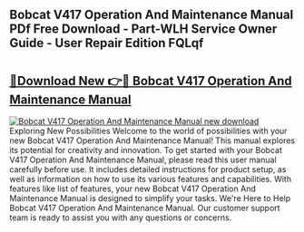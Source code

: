 ## Bobcat V417 Operation And Maintenance Manual PDf Free Download - Part-WLH Service Owner Guide - User Repair Edition FQLqf

# <h2><a href="http://bc75234.oget.top/?id=Bobcat+V417+Operation+And+Maintenance+Manual">🔗Download New 👉🔴 Bobcat V417 Operation And Maintenance Manual</a></h2>

[![Bobcat V417 Operation And Maintenance Manual new download](https://i.imgur.com/5g1atiW.png)](http://bc75234.oget.top/?id=Bobcat+V417+Operation+And+Maintenance+Manual)
Exploring New Possibilities Welcome to the world of possibilities with your new Bobcat V417 Operation And Maintenance Manual! This manual explores its potential for creativity and innovation. To get started with your Bobcat V417 Operation And Maintenance Manual, please read this user manual carefully before use. It includes detailed instructions for product setup, as well as information on how to use its various features and capabilities. With features like list of features, your new Bobcat V417 Operation And Maintenance Manual is designed to simplify your tasks. We're Here to Help Bobcat V417 Operation And Maintenance Manual. Our customer support team is ready to assist you with any questions or concerns.
